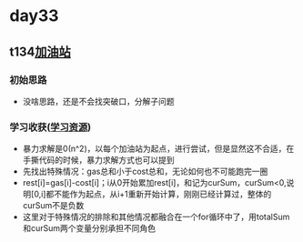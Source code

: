 # day33
## t134[加油站](https://leetcode.cn/problems/gas-station/)
### 初始思路
  - 没啥思路，还是不会找突破口，分解子问题
### 学习收获([学习资源](https://programmercarl.com/0134.%E5%8A%A0%E6%B2%B9%E7%AB%99.html))
  - 暴力求解是0(n^2)，以每个加油站为起点，进行尝试，但是显然这不合适，在手撕代码的时候，暴力求解方式也可以提到
  - 先找出特殊情况：gas总和小于cost总和，无论如何也不可能跑完一圈
  - rest[i]=gas[i]-cost[i]；i从0开始累加rest[i]，和记为curSum，curSum<0,说明[0,i]都不能作为起点，从i+1重新开始计算，刚刚已经计算过，整体的curSum不是负数
  - 这里对于特殊情况的排除和其他情况都融合在一个for循环中了，用totalSum和curSum两个变量分别承担不同角色
